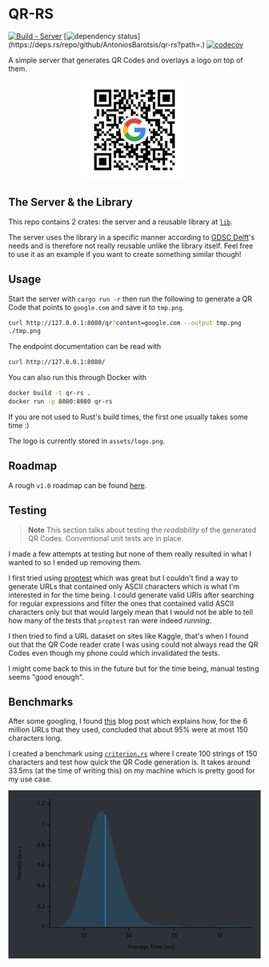 # QR-RS

[![Build - Server](https://github.com/AntoniosBarotsis/qr-rs/actions/workflows/ci-server.yml/badge.svg)](https://github.com/AntoniosBarotsis/qr-rs/actions/workflows/ci-server.yml)
[![dependency status](https://deps.rs/repo/github/AntoniosBarotsis/qr-rs/status.svg?path=.)](https://deps.rs/repo/github/AntoniosBarotsis/qr-rs?path=.)
[![codecov](https://codecov.io/github/AntoniosBarotsis/qr-rs/branch/master/graph/badge.svg?token=T7OWF8OHDR)](https://codecov.io/github/AntoniosBarotsis/qr-rs)
<!-- [![Docker Image](https://img.shields.io/badge/Docker-Images-0092e6?logo=docker)](https://hub.docker.com/r/antoniosbarotsis/qr-rs) -->

A simple server that generates QR Codes and overlays a logo on top of them.

<p align="center">
  <img src="assets/example.png" alt="Example" width="200">
</p>

## The Server & the Library

This repo contains 2 crates: the server and a reusable library at [`lib`](./lib/).

The server uses the library in a specific manner according to 
[GDSC Delft](https://gdsc.community.dev/delft-university-of-technology/)'s needs and is therefore
not really reusable unlike the library itself. Feel free to use it as an example if you want to
create something similar though! 

## Usage

Start the server with `cargo run -r` then run the following to generate a QR Code that points to
`google.com` and save it to `tmp.png`. 

```sh
curl http://127.0.0.1:8080/qr?content=google.com --output tmp.png
./tmp.png
```

The endpoint documentation can be read with

```sh
curl http://127.0.0.1:8080/
```

You can also run this through Docker with

```sh
docker build -t qr-rs .
docker run -p 8080:8080 qr-rs
```

If you are not used to Rust's build times, the first one usually takes some time :)

The logo is currently stored in `assets/logo.png`.

## Roadmap

A rough `v1.0` roadmap can be found [here](https://github.com/AntoniosBarotsis/qr-rs/issues/3).

## Testing

> **Note** This section talks about testing the *readability* of the generated QR Codes.
  Conventional unit tests are in place.

I made a few attempts at testing but none of them really resulted in what I wanted to so I ended up
removing them.

I first tried using [proptest](https://github.com/proptest-rs/proptest) which was great but I
couldn't find a way to generate URLs that contained only ASCII characters which is what I'm
interested in for the time being. I could generate valid URIs after searching for regular
expressions and filter the ones that contained valid ASCII characters only but that would largely
mean that I would not be able to tell how many of the tests that `proptest` ran were indeed 
*running*.

I then tried to find a URL dataset on sites like Kaggle, that's when I found out that the QR Code
reader crate I was using could not always read the QR Codes even though my phone could which
invalidated the tests.

I might come back to this in the future but for the time being, manual testing seems "good enough".

## Benchmarks

After some googling, I found [this](http://www.supermind.org/blog/740/average-length-of-a-url-part-2)
blog post which explains how, for the 6 million URLs that they used, concluded that about 95% were
at most 150 characters long.

I created a benchmark using [`criterion.rs`](https://github.com/bheisler/criterion.rs) where I
create 100 strings of 150 characters and test how quick the QR Code generation is. It takes around
33.5ms (at the time of writing this) on my machine which is pretty good for my use case.

<p align="center">
  <img src="assets/plot.svg" alt="Benchmark" width="600">
</p>

